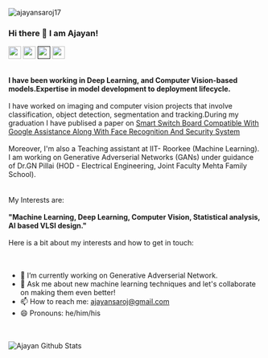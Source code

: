 <p align="left"> <img src="https://komarev.com/ghpvc/?username=ajayansaroj17" alt="ajayansaroj17" /> </p>

### Hi there 👋 I am Ajayan!
<p><a href="https://www.linkedin.com/in/ajayan-saroj-7b0200133/"><img src="https://img.shields.io/badge/linkedin-%230077B5.svg?&style=for-the-badge&logo=linkedin&logoColor=white" height=25></a> <a href="ajayansaroj@gmail.com"><img src="https://img.shields.io/badge/Gmail-D14836?style=for-the-badge&logo=gmail&logoColor=white" height=25></a> <a href=""><img src="https://img.shields.io/badge/medium-%2312100E.svg?&style=for-the-badge&logo=medium&logoColor=white" height=25></a> <a href="https://twitter.com/sarojajayan1"><img src="https://img.shields.io/badge/twitter-%231DA1F2.svg?&style=for-the-badge&logo=twitter&logoColor=white" height=25></a> </p>

<br>
<b>
I have been working in Deep Learning, and Computer Vision-based models.Expertise in model development to deployment lifecycle. </b>
</br>
<br>
I have worked on imaging and computer vision projects that involve classification, object  detection, segmentation and tracking.During my graduation I have publised a paper on <a href="https://www.irjet.net/archives/V7/i2/IRJET-V7I2162.pdf">Smart Switch Board Compatible With Google Assistance Along With Face Recognition And Security System</a>
</br>

<br>
Moreover, I'm also a Teaching assistant at IIT- Roorkee (Machine Learning). I am working on Generative Adverserial Networks (GANs) under guidance of Dr.GN Pillai (HOD - Electrical Engineering, Joint Faculty Mehta Family School). 
</br>
<br></br>
My Interests are:
<br></br>
<b>
"Machine Learning, Deep Learning, Computer Vision, Statistical analysis, AI based VLSI design."
  </b>
</br>
<br>
Here is a bit about my interests and how to get in touch:
</br>
<br></br>


- 🔭 I’m currently working on Generative Adverserial Network.
- 💬 Ask me about new machine learning techniques and let's collaborate on making them even better!
- 📫 How to reach me: ajayansaroj@gmail.com
- 😄 Pronouns: he/him/his

<br></br>
![Ajayan Github Stats](https://github-readme-stats.vercel.app/api?username=ajayansaroj17&show_icons=true&title_color=fff&icon_color=79ff97&text_color=9f9f9f&bg_color=151515)
